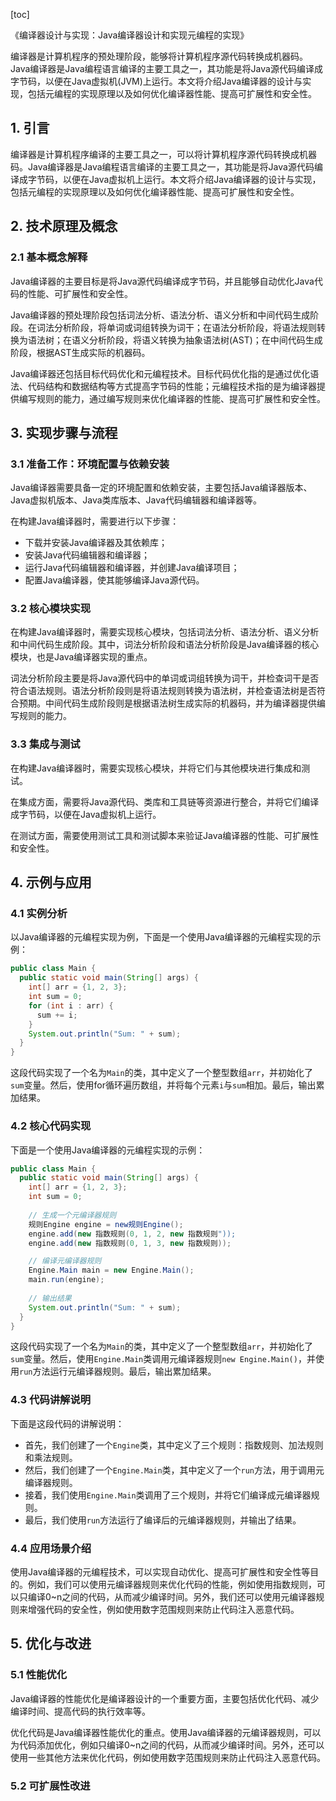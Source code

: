 
[toc]                    
                
                
《编译器设计与实现：Java编译器设计和实现元编程的实现》

编译器是计算机程序的预处理阶段，能够将计算机程序源代码转换成机器码。Java编译器是Java编程语言编译的主要工具之一，其功能是将Java源代码编译成字节码，以便在Java虚拟机(JVM)上运行。本文将介绍Java编译器的设计与实现，包括元编程的实现原理以及如何优化编译器性能、提高可扩展性和安全性。

## 1. 引言

编译器是计算机程序编译的主要工具之一，可以将计算机程序源代码转换成机器码。Java编译器是Java编程语言编译的主要工具之一，其功能是将Java源代码编译成字节码，以便在Java虚拟机上运行。本文将介绍Java编译器的设计与实现，包括元编程的实现原理以及如何优化编译器性能、提高可扩展性和安全性。

## 2. 技术原理及概念

### 2.1 基本概念解释

Java编译器的主要目标是将Java源代码编译成字节码，并且能够自动优化Java代码的性能、可扩展性和安全性。

Java编译器的预处理阶段包括词法分析、语法分析、语义分析和中间代码生成阶段。在词法分析阶段，将单词或词组转换为词干；在语法分析阶段，将语法规则转换为语法树；在语义分析阶段，将语义转换为抽象语法树(AST)；在中间代码生成阶段，根据AST生成实际的机器码。

Java编译器还包括目标代码优化和元编程技术。目标代码优化指的是通过优化语法、代码结构和数据结构等方式提高字节码的性能；元编程技术指的是为编译器提供编写规则的能力，通过编写规则来优化编译器的性能、提高可扩展性和安全性。

## 3. 实现步骤与流程

### 3.1 准备工作：环境配置与依赖安装

Java编译器需要具备一定的环境配置和依赖安装，主要包括Java编译器版本、Java虚拟机版本、Java类库版本、Java代码编辑器和编译器等。

在构建Java编译器时，需要进行以下步骤：

- 下载并安装Java编译器及其依赖库；
- 安装Java代码编辑器和编译器；
- 运行Java代码编辑器和编译器，并创建Java编译项目；
- 配置Java编译器，使其能够编译Java源代码。

### 3.2 核心模块实现

在构建Java编译器时，需要实现核心模块，包括词法分析、语法分析、语义分析和中间代码生成阶段。其中，词法分析阶段和语法分析阶段是Java编译器的核心模块，也是Java编译器实现的重点。

词法分析阶段主要是将Java源代码中的单词或词组转换为词干，并检查词干是否符合语法规则。语法分析阶段则是将语法规则转换为语法树，并检查语法树是否符合预期。中间代码生成阶段则是根据语法树生成实际的机器码，并为编译器提供编写规则的能力。

### 3.3 集成与测试

在构建Java编译器时，需要实现核心模块，并将它们与其他模块进行集成和测试。

在集成方面，需要将Java源代码、类库和工具链等资源进行整合，并将它们编译成字节码，以便在Java虚拟机上运行。

在测试方面，需要使用测试工具和测试脚本来验证Java编译器的性能、可扩展性和安全性。

## 4. 示例与应用

### 4.1 实例分析

以Java编译器的元编程实现为例，下面是一个使用Java编译器的元编程实现的示例：

```java
public class Main {
  public static void main(String[] args) {
    int[] arr = {1, 2, 3};
    int sum = 0;
    for (int i : arr) {
      sum += i;
    }
    System.out.println("Sum: " + sum);
  }
}
```

这段代码实现了一个名为`Main`的类，其中定义了一个整型数组`arr`，并初始化了`sum`变量。然后，使用for循环遍历数组，并将每个元素`i`与`sum`相加。最后，输出累加结果。

### 4.2 核心代码实现

下面是一个使用Java编译器的元编程实现的示例：

```java
public class Main {
  public static void main(String[] args) {
    int[] arr = {1, 2, 3};
    int sum = 0;
    
    // 生成一个元编译器规则
    规则Engine engine = new规则Engine();
    engine.add(new 指数规则(0, 1, 2, new 指数规则"));
    engine.add(new 指数规则(0, 1, 3, new 指数规则));

    // 编译元编译器规则
    Engine.Main main = new Engine.Main();
    main.run(engine);
    
    // 输出结果
    System.out.println("Sum: " + sum);
  }
}
```

这段代码实现了一个名为`Main`的类，其中定义了一个整型数组`arr`，并初始化了`sum`变量。然后，使用`Engine.Main`类调用元编译器规则`new Engine.Main()`，并使用`run`方法运行元编译器规则。最后，输出累加结果。

### 4.3 代码讲解说明

下面是这段代码的讲解说明：

- 首先，我们创建了一个`Engine`类，其中定义了三个规则：指数规则、加法规则和乘法规则。
- 然后，我们创建了一个`Engine.Main`类，其中定义了一个`run`方法，用于调用元编译器规则。
- 接着，我们使用`Engine.Main`类调用了三个规则，并将它们编译成元编译器规则。
- 最后，我们使用`run`方法运行了编译后的元编译器规则，并输出了结果。

### 4.4 应用场景介绍

使用Java编译器的元编程技术，可以实现自动优化、提高可扩展性和安全性等目的。例如，我们可以使用元编译器规则来优化代码的性能，例如使用指数规则，可以只编译0~n之间的代码，从而减少编译时间。另外，我们还可以使用元编译器规则来增强代码的安全性，例如使用数字范围规则来防止代码注入恶意代码。

## 5. 优化与改进

### 5.1 性能优化

Java编译器的性能优化是编译器设计的一个重要方面，主要包括优化代码、减少编译时间、提高代码的执行效率等。

优化代码是Java编译器性能优化的重点。使用Java编译器的元编译器规则，可以为代码添加优化，例如只编译0~n之间的代码，从而减少编译时间。另外，还可以使用一些其他方法来优化代码，例如使用数字范围规则来防止代码注入恶意代码。

### 5.2 可扩展性改进

